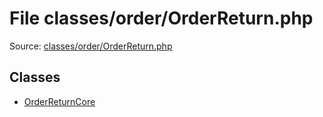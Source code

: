 File classes/order/OrderReturn.php
=========

Source: [classes/order/OrderReturn.php](https://github.com/PrestaShop/PrestaShop/blob/1.5.3.1/classes/order/OrderReturn.php)


Classes
-------

* [OrderReturnCore](class.OrderReturnCore.md)

